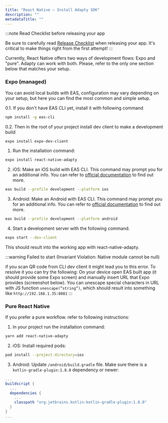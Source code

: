 ```yaml
---
title: "React Native — Install Adapty SDK"
description: ""
metadataTitle: ""
---
```


:::note
Read Checklist before releasing your app

Be sure to carefully read [Release Checklist](release-checklist) when releasing your app. It's critical to make things right from the first attempt!
:::

Currently, React Native offers two ways of development flows: Expo and "pure". Adapty can work with both. Please, refer to the only one section below that matches your setup.

### Expo (managed)

You can avoid local builds with EAS, configuration may vary depending on your setup, but here you can find the most common and simple setup.

0.1. If you don't have EAS CLI yet, install it with following command

```sh title="Shell"
npm install -g eas-cli
```

0.2. Then in the root of your project install dev client to make a development build

```sh title="Shell"
expo install expo-dev-client
```

1. Run the installation command:

```sh title="Shell"
expo install react-native-adapty
```

2. iOS: Make an iOS build with EAS CLI. This command may prompt you for an additional info. You can refer to [official documentation](https://docs.expo.dev/develop/development-builds/create-a-build/) to find out more.

```sh title="Shell"
eas build --profile development --platform ios
```

3. Android: Make an Android with EAS CLI. This command may prompt you for an additional info. You can refer to [official documentation](https://docs.expo.dev/develop/development-builds/create-a-build/) to find out more.

```sh title="Shell"
eas build --profile development --platform android
```

4. Start a development server with the following command.

```sh title="Shell"
expo start --dev-client
```

This should result into the working app with react-native-adapty.

:::warning
Failed to start (Invariant Violation: Native module cannot be null)

if you scan QR code from CLI dev client it might lead you to this error. To resolve it  you can try the following:
On your device open EAS built app (it should provide some Expo screen) and manually insert URL that Expo provides (screenshot below). You can unescape special characters in URL with JS function `unescape(“string”)`, which should result into something like `http://192.168.1.35:8081`
:::

### Pure React Native

If you prefer a pure workflow. refer to following instructions:

1. In your project run the installation command:

```sh title="Shell"
yarn add react-native-adapty
```

2. iOS: Install required pods:

```sh title="Shell"
pod install --project-directory=ios
```

3. Android: Update `/android/build.gradle` file. Make sure there is a `kotlin-gradle-plugin:1.8.0` dependency or newer:

```groovy title="/android/build.gradle"
...
buildscript {
  ...
  dependencies {
    ...
    classpath "org.jetbrains.kotlin:kotlin-gradle-plugin:1.8.0"
  }
}
...
```